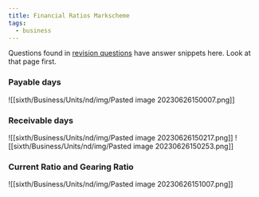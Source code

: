 ```yaml
---
title: Financial Ratios Markscheme
tags:
  - business
---
```


Questions found in [revision questions](sixth/Business/Units/nd/FinancialRatiosForRevision) have answer snippets here. Look at that page first.

### Payable days
![[sixth/Business/Units/nd/img/Pasted image 20230626150007.png]]

### Receivable days

![[sixth/Business/Units/nd/img/Pasted image 20230626150217.png]]
![[sixth/Business/Units/nd/img/Pasted image 20230626150253.png]]

### Current Ratio and Gearing Ratio

![[sixth/Business/Units/nd/img/Pasted image 20230626151007.png]]
